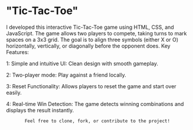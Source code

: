 # "Tic-Tac-Toe"
I developed this interactive Tic-Tac-Toe game using HTML, CSS, and JavaScript. The game allows two players to compete, taking turns to mark spaces on a 3x3 grid. The goal is to align three symbols (either X or O) horizontally, vertically, or diagonally before the opponent does.
Key Features:

  1: Simple and intuitive UI: Clean design with smooth gameplay.
  
  2: Two-player mode: Play against a friend locally.
  
  3: Reset Functionality: Allows players to reset the game and start over easily.
  
  4: Real-time Win Detection: The game detects winning combinations and displays the result instantly.
  
           Feel free to clone, fork, or contribute to the project!
